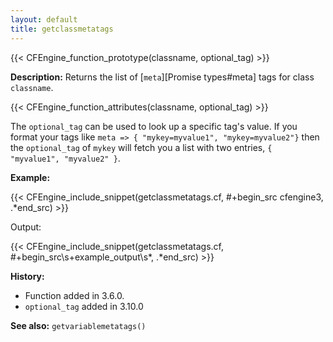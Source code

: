 ```yaml
---
layout: default
title: getclassmetatags
---
```


{{< CFEngine_function_prototype(classname, optional_tag) >}}

**Description:** Returns the list of [`meta`][Promise types#meta] tags for class `classname`.

{{< CFEngine_function_attributes(classname, optional_tag) >}}

The `optional_tag` can be used to look up a specific tag's value. If you format
your tags like `meta => { "mykey=myvalue1", "mykey=myvalue2"}` then the
`optional_tag` of `mykey` will fetch you a list with two entries, `{ "myvalue1",
"myvalue2" }`.

**Example:**

{{< CFEngine_include_snippet(getclassmetatags.cf, #\+begin_src cfengine3, .*end_src) >}}

Output:

{{< CFEngine_include_snippet(getclassmetatags.cf, #\+begin_src\s+example_output\s*, .*end_src) >}}

**History:**

* Function added in 3.6.0.
* `optional_tag` added in 3.10.0

**See also:** `getvariablemetatags()`
